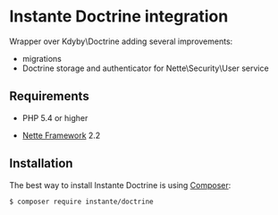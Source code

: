 Instante Doctrine integration
======

Wrapper over Kdyby\Doctrine adding several improvements:

- migrations
- Doctrine storage and authenticator for Nette\Security\User service

Requirements
------------

- PHP 5.4 or higher

- [Nette Framework](https://github.com/nette/nette) 2.2



Installation
------------

The best way to install Instante Doctrine is using  [Composer](http://getcomposer.org/):

```sh
$ composer require instante/doctrine
```
